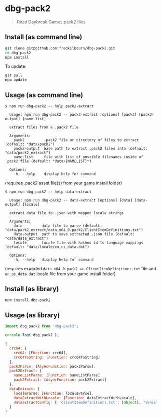 # dbg-pack2

> Read Daybreak Games pack2 files

## Install (as command line)

```sh
git clone git@github.com:fredkilbourn/dbg-pack2.git
cd dbg-pack2
npm install
```

To update:
```sh
git pull
npm update
```

## Usage (as command line)

```
$ npm run dbg-pack2 -- help pack2-extract

  Usage: npm run dbg-pack2 -- pack2-extract [options] [pack2] [pack2-output] [name-list]

  extract files from a .pack2 file

  Arguments:
    pack2         .pack2 file or directory of files to extract (default: "data/pack2")
    pack2-output  base path to extract .pack2 files into (default: "data/pack2_extract")
    name-list     file with list of possible filenames inside of .pack2 file (default: "data/{NAMELIST}")

  Options:
    -h, --help    display help for command
```
(requires .pack2 asset file(s) from your game install folder)
```
$ npm run dbg-pack2 -- help data-extract

  Usage: npm run dbg-pack2 -- data-extract [options] [data] [data-output] [locale]

  extract data file to .json with mapped locale strings

  Arguments:
    data         data file to parse (default: "data/pack2_extract/data_x64_0.pack2/ClientItemDefinitions.txt")
    data-output  path to save extracted .json file (default: "data/data_extract")
    locale       locale file with hashed id to language mappings (default: "data/locale/en_us_data.dat")

  Options:
    -h, --help   display help for command
```
(requires exported `data_x64_0.pack2 => ClientItemDefinitions.txt` file and `en_us_data.dat` locale file from your game install folder)

## Install (as library)

```sh
npm install dbg-pack2
```

## Usage (as library)

```js
import dbg_pack2 from 'dbg-pack2';

console.log( dbg_pack2 );
```
```js
{
  crc64: {
    crc64: [Function: crc64],
    crc64ToString: [Function: crc64ToString]
  },
  pack2Parse: [AsyncFunction: pack2Parse],
  pack2Extract: {
    nameListParse: [Function: nameListParse],
    pack2Extract: [AsyncFunction: pack2Extract]
  },
  dataExtract: {
    localeParse: [Function: localeParse],
    dataExtractWithLocale: [Function: dataExtractWithLocale],
    dataExtractConfig: { 'ClientItemDefinitions.txt': [Object], 'Vehicles.txt': [Object] }
  }
}
```
